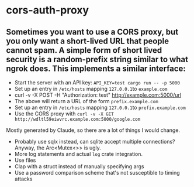 # cors-auth-proxy

Sometimes you want to use a CORS proxy, but you only want a short-lived URL that people cannot spam. A simple form of short lived security is a random-prefix string similar to what ngrok does. This implements a similar interface:
- 
- Start the server with an API key: `API_KEY=test cargo run -- -p 5000`
- Set up an entry in `/etc/hosts` mapping `127.0.0.1`to `example.com`
- curl -v -X POST -H "Authorization: test" http://example.com:5000/url
- The above will return a URL of the form `prefix.example.com`
- Set up an entry in `/etc/hosts` mapping `127.0.0.1`to `prefix.example.com`
- Use the CORS proxy with `curl -v -X GET http://wdltl59eiwvrc.example.com:5000/google.com`

Mostly generated by Claude, so there are a lot of things I would change.
- Probably use sqlx instead, can sqlite accept multiple connections? Anyway, the Arc<Mutex<>> is ugly.
- More log statements and actual `log` crate integration.
- Use files
- Clap with a struct instead of manually specifying args
- Use a password comparison scheme that's not susceptible to timing attacks
